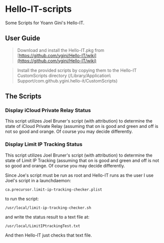 # Hello-IT-scripts
Some Scripts for Yoann Gini's Hello-IT.

## User Guide

> Download and install the Hello-IT.pkg from [https://github.com/ygini/Hello-IT/wiki](https://github.com/ygini/Hello-IT/wiki)

> Install the provided scripts by copying them to the Hello-IT CustomScripts directory (/Library/Application\ Support/com.github.ygini.hello-it/CustomScripts)

## The Scripts

### Display iCloud Private Relay Status

This script utilizes Joel Bruner's script (with attribution) to determine the state of iCloud Private Relay (assuming that on is good and green and off is not so good and orange. Of course you may decide differently.

### Display Limit IP Tracking Status

This script utilizes Joel Bruner's script (with attribution) to determine the state of Limit IP Tracking (assuming that on is good and green and off is not so good and orange. Of course you may decide differently.

Since Joe's script must be run as root and Hello-IT runs as the user I use Joel's script in a launchdaemon:

`ca.precursor.limit-ip-tracking-checker.plist`

to run the script:

`/usr/local/limit-ip-tracking-checker.sh`

and write the status result to a text file at:

`/usr/local/LimitIPtrackingTest.txt`

And then Hello-IT just checks that text file.

